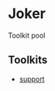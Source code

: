 # Joker

Toolkit pool

## Toolkits

-  [support](https://github.com/omu/joker/blob/master/support)

